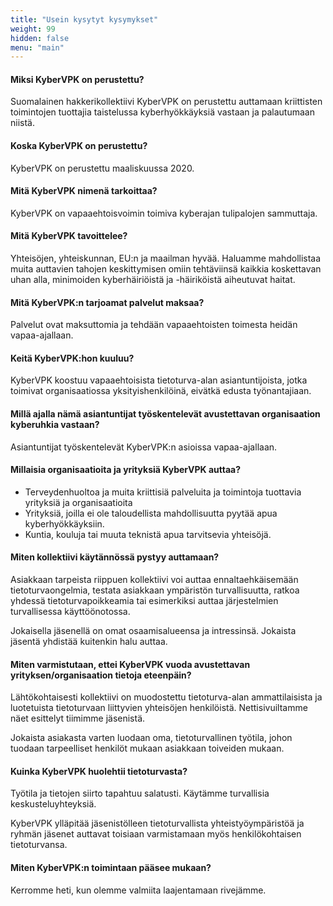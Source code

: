 ```yaml
---
title: "Usein kysytyt kysymykset"
weight: 99
hidden: false
menu: "main"
---
```


#### Miksi KyberVPK on perustettu?
Suomalainen hakkerikollektiivi KyberVPK on perustettu auttamaan kriittisten toimintojen tuottajia taistelussa kyberhyökkäyksiä vastaan ja palautumaan niistä.

#### Koska KyberVPK on perustettu?
KyberVPK on perustettu maaliskuussa 2020.

#### Mitä KyberVPK nimenä tarkoittaa?
KyberVPK on vapaaehtoisvoimin toimiva kyberajan tulipalojen sammuttaja.

#### Mitä KyberVPK tavoittelee?
Yhteisöjen, yhteiskunnan, EU:n ja maailman hyvää. Haluamme mahdollistaa muita auttavien tahojen keskittymisen omiin tehtäviinsä kaikkia koskettavan uhan alla, minimoiden kyberhäiriöistä ja -häiriköistä aiheutuvat haitat.

#### Mitä KyberVPK:n tarjoamat palvelut maksaa?
Palvelut ovat maksuttomia ja tehdään vapaaehtoisten toimesta heidän vapaa-ajallaan.

#### Keitä KyberVPK:hon kuuluu? 
KyberVPK koostuu vapaaehtoisista tietoturva-alan asiantuntijoista, jotka toimivat organisaatiossa yksityishenkilöinä, eivätkä edusta työnantajiaan. 

#### Millä ajalla nämä asiantuntijat työskentelevät avustettavan organisaation kyberuhkia vastaan?
Asiantuntijat työskentelevät KyberVPK:n asioissa vapaa-ajallaan.

#### Millaisia organisaatioita ja yrityksiä KyberVPK auttaa?
* Terveydenhuoltoa ja muita kriittisiä palveluita ja toimintoja tuottavia yrityksiä ja organisaatioita
* Yrityksiä, joilla ei ole taloudellista mahdollisuutta pyytää apua kyberhyökkäyksiin.
* Kuntia, kouluja tai muuta teknistä apua tarvitsevia yhteisöjä.

#### Miten kollektiivi käytännössä pystyy auttamaan?
Asiakkaan tarpeista riippuen kollektiivi voi auttaa ennaltaehkäisemään tietoturvaongelmia, testata asiakkaan ympäristön turvallisuutta, ratkoa yhdessä tietoturvapoikkeamia tai esimerkiksi auttaa järjestelmien turvallisessa käyttöönotossa.

Jokaisella jäsenellä on omat osaamisalueensa ja intressinsä. Jokaista jäsentä yhdistää kuitenkin halu auttaa. 

#### Miten varmistutaan, ettei KyberVPK vuoda avustettavan yrityksen/organisaation tietoja eteenpäin?
Lähtökohtaisesti kollektiivi on muodostettu tietoturva-alan ammattilaisista ja luotetuista tietoturvaan liittyvien yhteisöjen henkilöistä. Nettisivuiltamme näet esittelyt tiimimme jäsenistä.

Jokaista asiakasta varten luodaan oma, tietoturvallinen työtila, johon tuodaan tarpeelliset henkilöt mukaan asiakkaan toiveiden mukaan.

#### Kuinka KyberVPK huolehtii tietoturvasta?
Työtila ja tietojen siirto tapahtuu salatusti. Käytämme turvallisia keskusteluyhteyksiä.

KyberVPK ylläpitää jäsenistölleen tietoturvallista yhteistyöympäristöä ja ryhmän jäsenet auttavat toisiaan varmistamaan myös henkilökohtaisen tietoturvansa.

#### Miten KyberVPK:n toimintaan pääsee mukaan? 
Kerromme heti, kun olemme valmiita laajentamaan rivejämme. 
